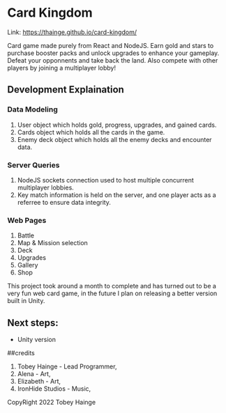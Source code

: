# Card Kingdom

Link: https://thainge.github.io/card-kingdom/

Card game made purely from React and NodeJS. Earn gold and stars to purchase booster packs and unlock upgrades to enhance your gameplay. Defeat your opponnents and take back the land. Also compete with other players by joining a multiplayer lobby!

## Development Explaination
### Data Modeling
  1. User object which holds gold, progress, upgrades, and gained cards.
  2. Cards object which holds all the cards in the game.
  3. Enemy deck object which holds all the enemy decks and encounter data.
### Server Queries
  1. NodeJS sockets connection used to host multiple concurrent multiplayer lobbies.
  2. Key match information is held on the server, and one player acts as a referree to ensure data integrity.
### Web Pages
  1. Battle
  2. Map & Mission selection
  3. Deck
  4. Upgrades
  5. Gallery
  6. Shop

This project took around a month to complete and has turned out to be a very fun web card game, in the future I plan on releasing a better version built in Unity.

## Next steps:
- Unity version

##credits 
  1. Tobey Hainge - Lead Programmer,
  2. Alena - Art,
  3. Elizabeth - Art,
  4. IronHide Studios - Music,

CopyRight 2022 Tobey Hainge
